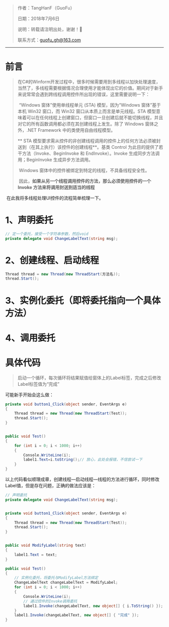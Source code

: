 > 作者：TangHanF（GuoFu）
>
> 日期：2018年7月6日
>
> 说明：转载请注明出处，谢谢！🤝
>
> 联系方式：guofu_gh@163.com

-----

# 前言

> ​	在C#的Winform开发过程中，很多时候需要用到多线程以加快处理速度，当然了，多线程需要根据情况合理使用才能体现出它的价值。期间对于新手来说常常会遇到跨线程调用控件所出现的错误，这里需要说明一下：
>
> ​	“Windows 窗体”使用单线程单元 (STA) 模型，因为“Windows 窗体”基于本机 Win32 窗口，而 Win32 窗口从本质上而言是单元线程。STA 模型意味着可以在任何线程上创建窗口，但窗口一旦创建后就不能切换线程，并且对它的所有函数调用都必须在其创建线程上发生。除了 Windows 窗体之外，.NET Framework 中的类使用自由线程模型。
>
> **	STA 模型要求需从控件的非创建线程调用的控件上的任何方法必须被封送到（在其上执行）该控件的创建线程**。基类 Control 为此目的提供了若干方法（Invoke、BeginInvoke 和 EndInvoke）。Invoke 生成同步方法调用；BeginInvoke 生成异步方法调用。     
>
> ​	Windows 窗体中的控件被绑定到特定的线程，不具备线程安全性。
>
> ​	因此，**如果从另一个线程调用控件的方法，那么必须使用控件的一个 Invoke 方法来将调用封送到适当的线程**

​	在此我将多线程处理UI控件的流程简单梳理一下。

# 1、声明委托

```C#
// 定一个委托，接受一个字符串参数，然后void
private delegate void ChangeLabelText(string msg);
```



# 2、创建线程、启动线程

```C#
Thread thread = new Thread(new ThreadStart(方法名));
thread.Start();
```

# 3、实例化委托（即将委托指向一个具体方法）

# 4、调用委托



# 具体代码

> 启动一个循环，每次循环将结果赋值给窗体上的Label标签，完成之后修改Label标签值为“完成”

可能新手开始会这么做：

```C#
private void button1_Click(object sender, EventArgs e)
{
	Thread thread = new Thread(new ThreadStart(Test));
	thread.Start();
}


public void Test()
{
	for (int i = 0; i < 1000; i++)
	{
		Console.WriteLine(i);
        label1.Text=i.toString();// 放心，此处会报错，不信尝试一下
	}
}
```

以上代码看似顺理成章，创建线程—启动线程—线程的方法进行循环，同时修改Label值，但是存在问题，正确的做法应该是：

```c#
// 声明委托
private delegate void ChangeLabelText(string msg);


private void button1_Click(object sender, EventArgs e)
{
	Thread thread = new Thread(new ThreadStart(Test));
	thread.Start();
}


public void ModifyLabel(string text)
{
	label1.Text = text;
}

public void Test()
{
    // 实例化委托，将委托与ModifyLabel方法绑定
	ChangeLabelText changeLabelText = ModifyLabel;
	for (int i = 0; i < 1000; i++)
	{
		Console.WriteLine(i);
        // 通过控件的Invoke调用委托
		label1.Invoke(changeLabelText, new object[] { i.ToString() });
	}
	label1.Invoke(changeLabelText, new object[] { "完成" });
}
```


